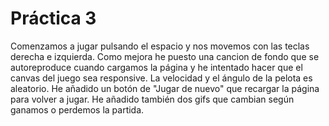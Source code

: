  # Práctica 3
Comenzamos a jugar pulsando el espacio y nos movemos con las teclas derecha e izquierda. Como mejora he puesto una cancion de fondo que se autoreproduce cuando cargamos la página y he intentado hacer que el canvas del juego sea responsive. La velocidad y el ángulo de la pelota es aleatorio. He añadido un botón de "Jugar de nuevo" que recargar la página para volver a jugar. He añadido también dos gifs que cambian según ganamos o perdemos la partida.